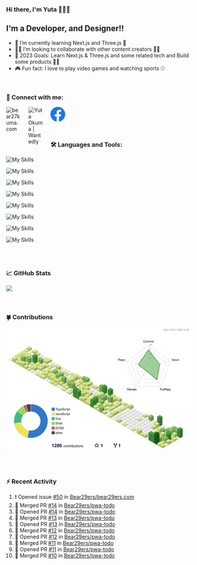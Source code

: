### Hi there, I'm Yuta 🤟🏻🐻

## I'm a Developer, and Designer!!

- 🌱 I’m currently learning Next.js and Three.js 🤣
- 👬🏻 I’m looking to collaborate with other content creators 👋🏻
- 🥅 2023 Goals: Learn Next.js & Three.js and some related tech and Build some products 💪🏻
- 🎮 Fun fact: I love to play video games and watching sports ⚾️

<br />

### :wave: Connect with me:

[<img align="left" alt="bear27kuma.com" width="40px" src="https://user-images.githubusercontent.com/39920490/156489586-f125813b-e344-46d6-9306-f5786684b976.jpg" style="margin-right: 20px;" />](https://bear29ers.github.io/)
[<img align="left" alt="Yuta Okuma | Wantedly" width="40px" src="https://user-images.githubusercontent.com/39920490/156489528-fdc520d6-10f1-43b6-8bf8-fadf8dcf1a90.jpg" style="margin-right: 20px;" />](https://www.wantedly.com/id/yuta_okuma_b)
[<img align="left" alt="Yuta Okuma | Facebook" width="40px" src="https://github.com/github/explore/blob/main/topics/facebook/facebook.png?raw=true" style="margin-right: 20px;" />](https://www.facebook.com/kumakuma1129/)

[//]: # '[<img align="left" alt="Yuta Okuma | Instagram" width="40px" src="https://github.com/github/explore/blob/main/topics/instagram/instagram.png?raw=true" />](https://www.instagram.com/bear_27earl/)'

<br />
<br />
<br />
<br />

### :hammer_and_wrench: Languages and Tools:

![My Skills](https://skillicons.dev/icons?i=html,css,sass,tailwind,bootstrap,js,ts)

![My Skills](https://skillicons.dev/icons?i=jquery,threejs,react,emotion,styledcomponents,materialui,nextjs)

![My Skills](https://skillicons.dev/icons?i=vercel,vue,nuxt,vite,nodejs,express,jest)

![My Skills](https://skillicons.dev/icons?i=regex,webpack,babel,php,laravel,mysql,sqlite)

![My Skills](https://skillicons.dev/icons?i=docker,git,github,githubactions,aws,gcp,firebase)

![My Skills](https://skillicons.dev/icons?i=vim,neovim,linux,bash,lua,markdown,svg)

![My Skills](https://skillicons.dev/icons?i=idea,vscode,atom,figma,xd,ps,ai)

![My Skills](https://skillicons.dev/icons?i=pr,ae,postman,sentry,codepen,stackoverflow,discord)

<br />
<br />

### :chart_with_upwards_trend: GitHub Stats

<div style="display: flex;">
    <a href="https://github.com/Bear29ers">
        <img height="220px;" src="https://github-readme-stats-bear29ers.vercel.app/api?username=Bear29ers&show_icons=true&theme=bear">
    </a>
</div>

<br />
<br />

### :four_leaf_clover: Contributions

![](./profile-3d-contrib/profile-green-animate.svg)

<br />
<br />

### :zap: Recent Activity

<!--START_SECTION:activity-->

1. ❗ Opened issue [#50](https://github.com/Bear29ers/bear29ers.com/issues/50) in [Bear29ers/bear29ers.com](https://github.com/Bear29ers/bear29ers.com)
2. 🎉 Merged PR [#14](https://github.com/Bear29ers/pwa-todo/pull/14) in [Bear29ers/pwa-todo](https://github.com/Bear29ers/pwa-todo)
3. 💪 Opened PR [#14](https://github.com/Bear29ers/pwa-todo/pull/14) in [Bear29ers/pwa-todo](https://github.com/Bear29ers/pwa-todo)
4. 🎉 Merged PR [#13](https://github.com/Bear29ers/pwa-todo/pull/13) in [Bear29ers/pwa-todo](https://github.com/Bear29ers/pwa-todo)
5. 💪 Opened PR [#13](https://github.com/Bear29ers/pwa-todo/pull/13) in [Bear29ers/pwa-todo](https://github.com/Bear29ers/pwa-todo)
6. 🎉 Merged PR [#12](https://github.com/Bear29ers/pwa-todo/pull/12) in [Bear29ers/pwa-todo](https://github.com/Bear29ers/pwa-todo)
7. 💪 Opened PR [#12](https://github.com/Bear29ers/pwa-todo/pull/12) in [Bear29ers/pwa-todo](https://github.com/Bear29ers/pwa-todo)
8. 🎉 Merged PR [#11](https://github.com/Bear29ers/pwa-todo/pull/11) in [Bear29ers/pwa-todo](https://github.com/Bear29ers/pwa-todo)
9. 💪 Opened PR [#11](https://github.com/Bear29ers/pwa-todo/pull/11) in [Bear29ers/pwa-todo](https://github.com/Bear29ers/pwa-todo)
10. 🎉 Merged PR [#10](https://github.com/Bear29ers/pwa-todo/pull/10) in [Bear29ers/pwa-todo](https://github.com/Bear29ers/pwa-todo)

<!--END_SECTION:activity-->
